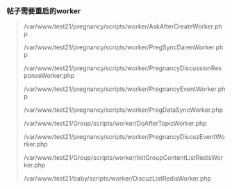 ### 帖子需要重启的worker

> /var/www/test21/pregnancy/scripts/worker/AskAfterCreateWorker.php
>
> /var/www/test21/pregnancy/scripts/worker/PregSyncDarenWorker.php
>
> /var/www/test21/pregnancy/scripts/worker/PregnancyDiscussionResponseWorker.php
>
> /var/www/test21/pregnancy/scripts/worker/PregnancyEventWorker.php
>
> /var/www/test21/pregnancy/scripts/worker/PregDataSyncWorker.php
>
> /var/www/test21/Group/scripts/worker/DoAfterTopicWorker.php
>
> /var/www/test21/pregnancy/scripts/worker/PregnancyDiscuzEventWorker.php
>
> /var/www/test21/Group/scripts/worker/InitGroupContentListRedisWorker.php
>
> /var/www/test21/baby/scripts/worker/DiscuzListRedisWorker.php



